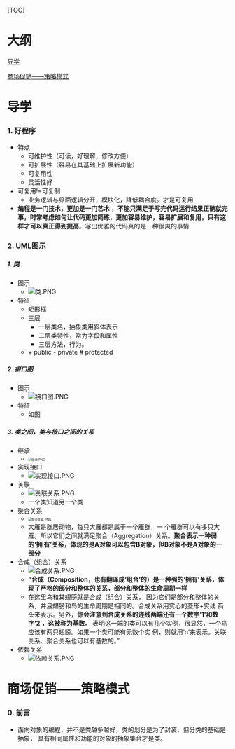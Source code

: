 [TOC]

# 大纲

[导学](#导学)

[商场促销——策略模式](#商场促销——策略模式)



# 导学

### 1. 好程序

* 特点
  * 可维护性（可读，好理解，修改方便）
  * 可扩展性（容易在其基础上扩展新功能）
  * 可复用性
  * 灵活性好
* 可复用!=可复制
  * 业务逻辑与界面逻辑分开，模块化，降低耦合度。才是可复用
* **编程是一门技术，更加是一门艺术** ，**不能只满足于写完代码运行结果正确就完事，时常考虑如何让代码更加简练，更加容易维护，容易扩展和复用，只有这样才可以真正得到提高**。写出优雅的代码真的是一种很爽的事情

### 2. UML图示

##### 1. 类

* 图示
  * ![类.PNG](https://upload-images.jianshu.io/upload_images/8438096-d5826fe0429d1427.PNG?imageMogr2/auto-orient/strip%7CimageView2/2/w/1240)
* 特征
  * 矩形框
  * 三层
    * 一层类名，抽象类用斜体表示
    * 二层类特性，常为字段和属性
    * 三层方法，行为。
  * \+ public  -  private #  protected

##### 2. 接口图

* 图示
  * ![接口图.PNG](https://upload-images.jianshu.io/upload_images/8438096-036cc754575a115f.PNG?imageMogr2/auto-orient/strip%7CimageView2/2/w/1240)
* 特征
  * 如图

##### 3. 类之间，类与接口之间的关系

* 继承
  * <img src="https://upload-images.jianshu.io/upload_images/8438096-c72a4188a2389b22.PNG?imageMogr2/auto-orient/strip%7CimageView2/2/w/1240" alt="继承.PNG" style="zoom:50%;" />
* 实现接口
  * ![实现接口.PNG](https://upload-images.jianshu.io/upload_images/8438096-0676d3567d793b11.PNG?imageMogr2/auto-orient/strip%7CimageView2/2/w/1240)
* 关联
  * ![关联关系.PNG](https://upload-images.jianshu.io/upload_images/8438096-889a8f7fe81acf4a.PNG?imageMogr2/auto-orient/strip%7CimageView2/2/w/1240)
  * 一个类知道另一个类
* 聚合关系
  * <img src="https://upload-images.jianshu.io/upload_images/8438096-0effb587315340f7.PNG?imageMogr2/auto-orient/strip%7CimageView2/2/w/1240" alt="聚合关系.PNG" style="zoom:50%;" />
  * 大雁是群居动物，每只大雁都是属于一个雁群，一 个雁群可以有多只大雁。所以它们之间就满足聚合（Aggregation）关系。**聚合表示一种弱的‘拥 有’关系，体现的是A对象可以包含B对象，但B对象不是A对象的一部分** 
* 合成（组合）关系
  * ![合成关系.PNG](https://upload-images.jianshu.io/upload_images/8438096-7f5ce88b484e1e67.PNG?imageMogr2/auto-orient/strip%7CimageView2/2/w/1240)
  * **“合成（Composition，也有翻译成‘组合’的）是一种强的‘拥有’关系，体现了严格的部分和整体的关系，部分和整体的生命周期一样** 
  * 在这里鸟和其翅膀就是合成（组合）关系， 因为它们是部分和整体的关系，并且翅膀和鸟的生命周期是相同的。合成关系用实心的菱形+实线 箭头来表示。另外，**你会注意到合成关系的连线两端还有一个数字‘1’和数字‘2’，这被称为基数。** 表明这一端的类可以有几个实例，很显然，一个鸟应该有两只翅膀。如果一个类可能有无数个实 例，则就用‘n’来表示。关联关系、聚合关系也可以有基数的。”
* 依赖关系
  * ![依赖关系.PNG](https://upload-images.jianshu.io/upload_images/8438096-e6dd68aa8912687d.PNG?imageMogr2/auto-orient/strip%7CimageView2/2/w/1240)

# 商场促销——策略模式

### 0. 前言

* 面向对象的编程，并不是类越多越好，类的划分是为了封装，但分类的基础是抽象， 具有相同属性和功能的对象的抽象集合才是类。

​	
